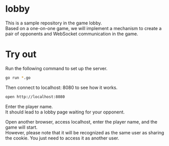 # lobby

This is a sample repository in the game lobby.  
Based on a one-on-one game, we will implement a mechanism to create a pair of opponents and WebSocket communication in the game.

# Try out

Run the following command to set up the server.

```bash
go run *.go
```

Then connect to localhost: 8080 to see how it works.

```bash
open http://localhost:8080
```

Enter the player name.  
It should lead to a lobby page waiting for your opponent.

Open another browser, access localhost, enter the player name, and the game will start.  
However, please note that it will be recognized as the same user as sharing the cookie. You just need to access it as another user.
